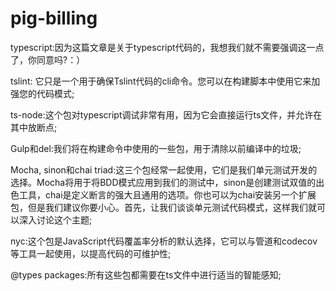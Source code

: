 # pig-billing

typescript:因为这篇文章是关于typescript代码的，我想我们就不需要强调这一点了，你同意吗?：）

tslint: 它只是一个用于确保Tslint代码的cli命令。您可以在构建脚本中使用它来加强您的代码模式;

ts-node:这个包对typescript调试非常有用，因为它会直接运行ts文件，并允许在其中放断点;

Gulp和del:我们将在构建命令中使用的一些包，用于清除以前编译中的垃圾;

Mocha, sinon和chai triad:这三个包经常一起使用，它们是我们单元测试开发的选择。Mocha将用于将BDD模式应用到我们的测试中，sinon是创建测试双值的出色工具，chai是定义断言的强大且通用的选项。你也可以为chai安装另一个扩展包，但是我们建议你要小心。首先，让我们谈谈单元测试代码模式，这样我们就可以深入讨论这个主题;

nyc:这个包是JavaScript代码覆盖率分析的默认选择，它可以与管道和codecov等工具一起使用，以提高代码的可维护性;

@types packages:所有这些包都需要在ts文件中进行适当的智能感知;